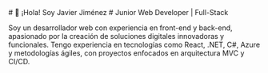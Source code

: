 <div textalign="center">
# 👋 ¡Hola! Soy Javier Jiménez
# Junior Web Developer | Full-Stack

Soy un desarrollador web con experiencia en front-end y back-end, apasionado por la creación de soluciones digitales innovadoras y funcionales.
Tengo experiencia en tecnologías como React, .NET, C#, Azure y metodologías ágiles, con proyectos enfocados en arquitectura MVC y CI/CD.
</div>


